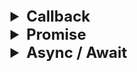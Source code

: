 <details >
 <summary style="font-size: x-large; font-weight: bold">Callback</summary>

Callback are used to handle asynchronous code. 
It is a function that is passed as an argument to another function. 


### Callback Hell
![img_2.png](images/img_2.png)

![img_3.png](images/img_3.png)

One function called inside another because each one need to happen
after the other. 

Like in first create order -> Proceed To payment -> show order summary

### Inversion of Control

![img_4.png](images/img_4.png)

Here execution of `proceedToPayment` is dependent on `createOrder` function,
hence we have lost the control over it. There code multiple issues
with `createOrder` function which will affect `proceedToPayment` function.
</details>

<details >
 <summary style="font-size: x-large; font-weight: bold">Promise</summary>

### A `Promise` is an object representing the eventual completion or failure of an asynchronous operation.

<details >
 <summary style="font-size: medium; font-weight: bold">Namaste JS</summary>

![img_5.png](images/img_5.png)


Alike in callback we where passing function we are attaching `proceedToPayment` function to it.
This gives more control over it.

![img_6.png](images/img_6.png)
![img_7.png](images/img_7.png)

Initially `user` will be undefined but after line 15 `user` will have `promise` object.
It has two value
1. PromiseState (pending, fulfilled, rejected)
2. PromiseResult

Solving Callback Hell
![img_8.png](images/img_8.png)
![img_9.png](images/img_9.png)

Referred Video: https://youtu.be/ap-6PPAuK1Y?si=XgXdtziWUV-JRDId

**Creating a Promise**
![img_11.png](images/img_11.png)

![img_12.png](images/img_12.png)

### What is Callback Hell?

**Callback hell** refers to the situation where multiple asynchronous functions are nested within each other, leading to code that is difficult to read, maintain, and debug. This usually happens when callbacks are used in a sequential manner, and each subsequent operation depends on the result of the previous one.

#### Example of Callback Hell

```javascript
function getUser(userId, callback) {
    setTimeout(() => {
        console.log("Fetched user");
        callback({ userId, name: "John" });
    }, 1000);
}

function getPosts(userId, callback) {
    setTimeout(() => {
        console.log("Fetched posts");
        callback([{ postId: 1, content: "Post 1" }, { postId: 2, content: "Post 2" }]);
    }, 1000);
}

function getComments(postId, callback) {
    setTimeout(() => {
        console.log("Fetched comments");
        callback([{ commentId: 1, content: "Nice post!" }, { commentId: 2, content: "Thanks!" }]);
    }, 1000);
}

// Callback hell with nested functions
getUser(1, (user) => {
    getPosts(user.userId, (posts) => {
        getComments(posts[0].postId, (comments) => {
            console.log(comments);
        });
    });
});
```

In the above example, the code becomes increasingly nested as we fetch user data, posts, and comments in sequence, which makes it harder to follow and maintain.

### How Promises Solve Callback Hell

Promises are used to handle asynchronous operations in a more readable and maintainable way by chaining them, rather than nesting. Promises help flatten the structure of asynchronous calls, allowing better readability.

#### Example Using Promises

```javascript
function getUser(userId) {
    return new Promise((resolve, reject) => {
        setTimeout(() => {
            console.log("Fetched user");
            resolve({ userId, name: "John" });
        }, 1000);
    });
}

function getPosts(userId) {
    return new Promise((resolve, reject) => {
        setTimeout(() => {
            console.log("Fetched posts");
            resolve([{ postId: 1, content: "Post 1" }, { postId: 2, content: "Post 2" }]);
        }, 1000);
    });
}

function getComments(postId) {
    return new Promise((resolve, reject) => {
        setTimeout(() => {
            console.log("Fetched comments");
            resolve([{ commentId: 1, content: "Nice post!" }, { commentId: 2, content: "Thanks!" }]);
        }, 1000);
    });
}

// Promise chaining to avoid callback hell
getUser(1)
    .then(user => getPosts(user.userId))
    .then(posts => getComments(posts[0].postId))
    .then(comments => console.log(comments))
    .catch(error => console.error(error));
```

### Key Differences:
- **Readability**: Promises allow us to chain operations in a flat structure, making the code easier to read.
- **Error Handling**: Promises provide a built-in way to handle errors using `.catch()`, whereas error handling in callbacks can become cumbersome.


</details>

<details >
 <summary style="font-size: medium; font-weight: bold">Maximilian Schwarzmüller</summary>

![img.png](images/img.png)
![img_1.png](images/img_1.png)

Go through these below video for more details:
https://www.udemy.com/course/javascript-the-complete-guide-2020-beginner-advanced/learn/lecture/16329906#overview

</details>

**MUST do `Promise.all` polyfill question:**
[1-important-concept -> 04-js-concept -> polyfills -> promise.all](../polyfills/readme.md)


Nice article by Builder.io:
https://www.builder.io/blog/promises

<details >
 <summary style="font-size: medium; font-weight: bold">Promise API's</summary>

<details >
 <summary style="font-size: small; font-weight: bold">Promise.all()</summary>

1. All success cases
![img_13.png](images/img_13.png)

2. Some failure cases
![img_14.png](images/img_14.png)

As soon we get error from any one promise error is thrown and no other 
promise will be executed.

![img_20.png](images/img_20.png)

</details>

<details >
 <summary style="font-size: small; font-weight: bold">Promise.allSettled()</summary>

![img_15.png](images/img_15.png)

![img_21.png](images/img_21.png)
</details>

<details >
 <summary style="font-size: small; font-weight: bold">Promise.race()</summary>

![img_16.png](images/img_16.png)

Value of **first settled promise** will be returned irresptive of error or failure

![img_17.png](images/img_17.png)

![img_22.png](images/img_22.png)

</details>

<details >
 <summary style="font-size: small; font-weight: bold">Promise.any()</summary>

Value of **first success settled promise** will be returned

![img_18.png](images/img_18.png)

![img_19.png](images/img_19.png)
If all error case then **aggregateError** is thrown

![img_23.png](images/img_23.png)
</details>

Referred Video: https://youtu.be/DlTVt1rZjIo?si=UlMdAtzKcaydIACp
</details>

</details>


<details >
 <summary style="font-size: x-large; font-weight: bold">Async / Await</summary>

![img_24.png](images/img_24.png)

### Async functions Always return a promise

![img_25.png](images/img_25.png)

If we returning Promise in async function then it will same like above and it 
return Promise of promise

**For async/await go through the Maximilian Schwarzmüller video**
</details>
